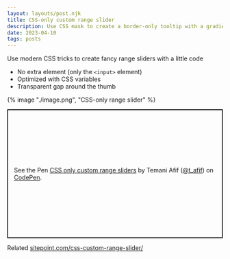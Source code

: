 ```yaml
---
layout: layouts/post.njk
title: CSS-only custom range slider
description: Use CSS mask to create a border-only tooltip with a gradient coloration
date: 2023-04-10
tags: posts
---
```


Use modern CSS tricks to create fancy range sliders with a little code
* No extra element (only the `<input>` element) 
* Optimized with CSS variables
* Transparent gap around the thumb 

{% image "./image.png", "CSS-only range slider" %}


<p class="codepen" data-height="300" data-default-tab="result" data-slug-hash="KKGpmGE" data-preview="true" data-user="t_afif" style="height: 300px; box-sizing: border-box; display: flex; align-items: center; justify-content: center; border: 2px solid; margin: 1em 0; padding: 1em;">
  <span>See the Pen <a href="https://codepen.io/t_afif/pen/KKGpmGE">
  CSS only custom range sliders</a> by Temani Afif (<a href="https://codepen.io/t_afif">@t_afif</a>)
  on <a href="https://codepen.io">CodePen</a>.</span>
</p>
<script async src="https://cpwebassets.codepen.io/assets/embed/ei.js"></script>

Related [sitepoint.com/css-custom-range-slider/](https://www.sitepoint.com/css-custom-range-slider/)